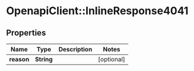 # OpenapiClient::InlineResponse4041

## Properties
Name | Type | Description | Notes
------------ | ------------- | ------------- | -------------
**reason** | **String** |  | [optional] 


